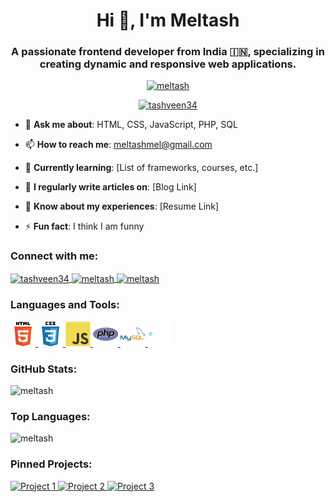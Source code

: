 
<h1 align="center">Hi 👋, I'm Meltash</h1>
<h3 align="center">A passionate frontend developer from India 🇮🇳, specializing in creating dynamic and responsive web applications.</h3>

<p align="center">
  <a href="https://github.com/meltash">
    <img src="https://github-profile-trophy.vercel.app/?username=meltash" alt="meltash" />
  </a>
</p>

<p align="center">
  <a href="https://twitter.com/tashveen34" target="blank">
    <img src="https://img.shields.io/twitter/follow/tashveen34?logo=twitter&style=for-the-badge" alt="tashveen34" />
  </a>
</p>

- 💬 **Ask me about**: HTML, CSS, JavaScript, PHP, SQL

- 📫 **How to reach me**: [meltashmel@gmail.com](mailto:meltashmel@gmail.com)

- 🌱 **Currently learning**: [List of frameworks, courses, etc.]

- 📝 **I regularly write articles on**: [Blog Link]

- 📄 **Know about my experiences**: [Resume Link]

- ⚡ **Fun fact**: I think I am funny

<h3 align="left">Connect with me:</h3>
<p align="left">
  <a href="https://twitter.com/tashveen34" target="blank">
    <img align="center" src="https://raw.githubusercontent.com/rahuldkjain/github-profile-readme-generator/master/src/images/icons/Social/twitter.svg" alt="tashveen34" height="30" width="40" />
  </a>
  <a href="https://www.linkedin.com/in/meltash" target="blank">
    <img align="center" src="https://raw.githubusercontent.com/rahuldkjain/github-profile-readme-generator/master/src/images/icons/Social/linked-in-alt.svg" alt="meltash" height="30" width="40" />
  </a>
  <a href="https://www.instagram.com/meltash" target="blank">
    <img align="center" src="https://raw.githubusercontent.com/rahuldkjain/github-profile-readme-generator/master/src/images/icons/Social/instagram.svg" alt="meltash" height="30" width="40" />
  </a>
</p>

<h3 align="left">Languages and Tools:</h3>
<p align="left">
  <a href="https://www.w3.org/html/" target="_blank" rel="noreferrer">
    <img src="https://raw.githubusercontent.com/devicons/devicon/master/icons/html5/html5-original-wordmark.svg" alt="html5" width="40" height="40"/>
  </a>
  <a href="https://www.w3schools.com/css/" target="_blank" rel="noreferrer">
    <img src="https://raw.githubusercontent.com/devicons/devicon/master/icons/css3/css3-original-wordmark.svg" alt="css3" width="40" height="40"/>
  </a>
  <a href="https://developer.mozilla.org/en-US/docs/Web/JavaScript" target="_blank" rel="noreferrer">
    <img src="https://raw.githubusercontent.com/devicons/devicon/master/icons/javascript/javascript-original.svg" alt="javascript" width="40" height="40"/>
  </a>
  <a href="https://www.php.net" target="_blank" rel="noreferrer">
    <img src="https://raw.githubusercontent.com/devicons/devicon/master/icons/php/php-original.svg" alt="php" width="40" height="40"/>
  </a>
  <a href="https://www.mysql.com/" target="_blank" rel="noreferrer">
    <img src="https://raw.githubusercontent.com/devicons/devicon/master/icons/mysql/mysql-original-wordmark.svg" alt="mysql" width="40" height="40"/>
  </a>
  <a href="https://tailwindcss.com/" target="_blank" rel="noreferrer">
    <img src="https://raw.githubusercontent.com/devicons/devicon/master/icons/tailwindcss/tailwindcss-original-wordmark.svg" alt="tailwindcss" width="40" height="40"/>
  </a>
</p>

<h3 align="left">GitHub Stats:</h3>
<p align="left">
  <img src="https://github-readme-stats.vercel.app/api?username=meltash&show_icons=true&locale=en" alt="meltash" />
</p>

<h3 align="left">Top Languages:</h3>
<p align="left">
  <img src="https://github-readme-stats.vercel.app/api/top-langs?username=meltash&show_icons=true&locale=en&layout=compact" alt="meltash" />
</p>

<h3 align="left">Pinned Projects:</h3>
<p align="left">
  <a href="https://github.com/meltash/project1">
    <img src="https://github-readme-stats.vercel.app/api/pin/?username=meltash&repo=project1" alt="Project 1" />
  </a>
  <a href="https://github.com/meltash/project2">
    <img src="https://github-readme-stats.vercel.app/api/pin/?username=meltash&repo=project2" alt="Project 2" />
  </a>
  <a href="https://github.com/meltash/project3">
    <img src="https://github-readme-stats.vercel.app/api/pin/?username=meltash&repo=project3" alt="Project 3" />
  </a>
</p>
